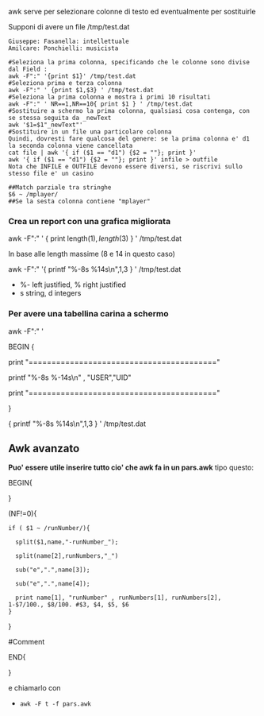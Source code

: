 awk serve per selezionare colonne di testo ed eventualmente per sostituirle

Supponi di avere un file /tmp/test.dat
```
Giuseppe: Fasanella: intellettuale
Amilcare: Ponchielli: musicista
```

```
#Seleziona la prima colonna, specificando che le colonne sono divise dal Field :
awk -F":" '{print $1}' /tmp/test.dat
#Seleziona prima e terza colonna
awk -F":" ' {print $1,$3} ' /tmp/test.dat
#Seleziona la prima colonna e mostra i primi 10 risultati
awk -F":" ' NR==1,NR==10{ print $1 } ' /tmp/test.dat
#Sostituire a schermo la prima colonna, qualsiasi cosa contenga, con se stessa seguita da _newText
awk '$1=$1"_newText"'
#Sostituire in un file una particolare colonna
Quindi, dovresti fare qualcosa del genere: se la prima colonna e' d1 la seconda colonna viene cancellata
cat file | awk '{ if ($1 == "d1") {$2 = ""}; print }'
awk '{ if ($1 == "d1") {$2 = ""}; print }' infile > outfile
Nota che INFILE e OUTFILE devono essere diversi, se riscrivi sullo stesso file e' un casino

##Match parziale tra stringhe
$6 ~ /mplayer/ 
##Se la sesta colonna contiene "mplayer"
```
### Crea un report con una grafica migliorata

awk -F":" ' { print length($1),length($3) } ' /tmp/test.dat

In base alle length massime (8 e 14 in questo caso)

awk -F":" '{ printf "%-8s %14s\n",$1,$3 } ' /tmp/test.dat

* %- left justified, % right justified
* s string, d integers

### Per avere una tabellina carina a schermo

awk -F":" '

BEGIN {

print "========================================="

printf "%-8s %-14s\n" , "USER","UID"

print "========================================="

}

{ printf "%-8s %14s\n",$1,$3 } ' /tmp/test.dat

## Awk avanzato

**Puo' essere utile inserire tutto cio' che awk fa in un pars.awk** tipo questo:

BEGIN{

}

(NF!=0){

    if ( $1 ~ /runNumber/){
    
      split($1,name,"-runNumber_");
      
      split(name[2],runNumbers,"_")
      
      sub("e",".",name[3]);
      
      sub("e",".",name[4]);
      
      print name[1], "runNumber" , runNumbers[1], runNumbers[2], 1-$7/100., $8/100. #$3, $4, $5, $6                                                                              
    }
    
}

\#Comment

END{

}

e chiamarlo con

* `awk -F t -f pars.awk`
